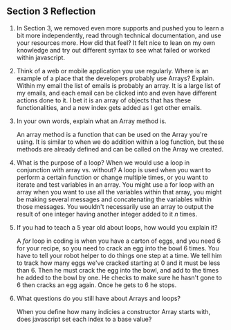 ## Section 3 Reflection

1. In Section 3, we removed even more supports and pushed you to learn a bit more independently, read through technical documentation, and use your resources more. How did that feel?
   It felt nice to lean on my own knowledge and try out different syntax to see what failed or worked within javascript.

2. Think of a web or mobile application you use regularly. Where is an example of a place that the developers probably use Arrays? Explain.
   Within my email the list of emails is probably an array.  It is a large list of
   my emails, and each email can be clicked into and even have different actions done to it.  I bet it is an array of objects that has these functionalities,  and a new index gets added as I get other emails.

3. In your own words, explain what an Array method is.

   An array method is a function that can be used on the Array you're using.  It is similar to when we do addition within a log function, but these methods are already defined and can be called on the Array we created.

4. What is the purpose of a loop? When we would use a loop in conjunction with array vs. without?
   A loop is used when you want to perform a certain function or change multiple times, or you want to iterate and test variables in an array.  You might use a for loop with an array when you want to use all the variables within that array, you might be making several messages and concatenating the variables within those messages.  You wouldn't necessarily use an array to output the result of one integer having another integer added to it _n_ times.

5. If you had to teach a 5 year old about loops, how would you explain it?

   A _for_ loop in coding is when you have a carton of eggs, and you need 6 for your recipe, so you need to crack an egg into the bowl 6 times. You have to tell your robot helper to do things one step at a time. We tell him to track how many eggs we've cracked starting at 0 and it must be less than 6.  Then he must crack the egg into the bowl, and add to the times he added to the bowl by one. He checks to make sure he hasn't gone to 6 then cracks an egg again. Once he gets to 6 he stops.

6. What questions do you still have about Arrays and loops?

   When you define how many indicies a constructor Array starts with, does javascript
   set each index to a base value?
